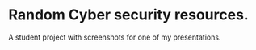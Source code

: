 # Random Cyber security resources.

A student project with screenshots for one of my presentations.
